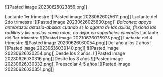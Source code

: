 ![[Pasted image 20230625023859.png]]

Lactante 1er trimestre
![[Pasted image 20230626025611.png]]
Lactante del 2do trimestre
![[Pasted image 20230626025630.png]]
*Balconeo: apoya antebrazos*
*astasia-abasia: cuando se lo agarra de las axilas, flexiona las rodillas y los muslos*
*como rolan, no dejar en superficies elevadas*
Lactante del 3er trimestre
![[Pasted image 20230626025936.png]]
Lactante del 4 trimestre
![[Pasted image 20230626030054.png]]
Del año a los 2 años
![[Pasted image 20230626030140.png]]
![[Pasted image 20230626030254.png]]
Desde los 2 años:
![[Pasted image 20230626030316.png]]
Desde los 3 años
![[Pasted image 20230626030332.png]]
Preescolar 4-5 años
![[Pasted image 20230626030351.png]]